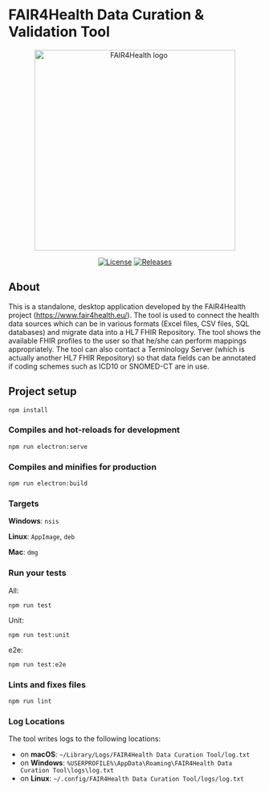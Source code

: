 # FAIR4Health Data Curation & Validation Tool

<p align="center">
  <a href="https://www.fair4health.eu" target="_blank"><img width="400" src="https://www.fair4health.eu/images/logo.png" alt="FAIR4Health logo"></a>
</p>

<p align="center">
  <a href="https://github.com/fair4health/data-curation-tool"><img src="https://img.shields.io/github/license/fair4health/data-curation-tool" alt="License"></a>
  <a href="https://github.com/fair4health/data-curation-tool/releases"><img src="https://img.shields.io/github/v/release/fair4health/data-curation-tool" alt="Releases"></a>
</p>

## About

This is a standalone, desktop application developed by the FAIR4Health project (https://www.fair4health.eu/).
The tool is used to connect the health data sources which can be in various formats (Excel files,
CSV files, SQL databases) and migrate data into a HL7 FHIR Repository. The tool shows the available 
FHIR profiles to the user so that he/she can perform mappings appropriately. The tool can also
contact a Terminology Server (which is actually another HL7 FHIR Repository) so that data fields
can be annotated if coding schemes such as ICD10 or SNOMED-CT are in use.

## Project setup
```
npm install
```

### Compiles and hot-reloads for development
```
npm run electron:serve
```

### Compiles and minifies for production
```
npm run electron:build
```

### Targets

**Windows**: `nsis`

**Linux**: `AppImage`, `deb`

**Mac**: `dmg`

### Run your tests
All:
```
npm run test
```
Unit:
```
npm run test:unit
```
e2e:
```
npm run test:e2e
```

### Lints and fixes files
```
npm run lint
```

### Log Locations
The tool writes logs to the following locations:

- on **macOS**: `~/Library/Logs/FAIR4Health Data Curation Tool/log.txt`
- on **Windows**: `%USERPROFILE%\AppData\Roaming\FAIR4Health Data Curation Tool\logs\log.txt`
- on **Linux**: `~/.config/FAIR4Health Data Curation Tool/logs/log.txt`

